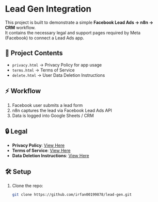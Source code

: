 # Lead Gen Integration

This project is built to demonstrate a simple **Facebook Lead Ads → n8n → CRM** workflow.  
It contains the necessary legal and support pages required by Meta (Facebook) to connect a Lead Ads app.

## 📌 Project Contents
- `privacy.html` → Privacy Policy for app usage
- `terms.html` → Terms of Service
- `delete.html` → User Data Deletion Instructions

## ⚡ Workflow
1. Facebook user submits a lead form
2. n8n captures the lead via Facebook Lead Ads API
3. Data is logged into Google Sheets / CRM

## 🔒 Legal
- **Privacy Policy**: [View Here](https://irfan00199878.github.io/lead-gen/privacy.html)
- **Terms of Service**: [View Here](https://irfan00199878.github.io/lead-gen/terms.html)
- **Data Deletion Instructions**: [View Here](https://irfan00199878.github.io/lead-gen/delete.html)

## 🛠️ Setup
1. Clone the repo:
   ```bash
   git clone https://github.com/irfan00199878/lead-gen.git
